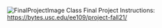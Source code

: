 ![FinalProjectImage](https://user-images.githubusercontent.com/87283755/201471041-c2a962bc-02f4-48eb-9c1c-865180c0b419.jpg)
Class Final Project Instructions: https://bytes.usc.edu/ee109/project-fall21/
